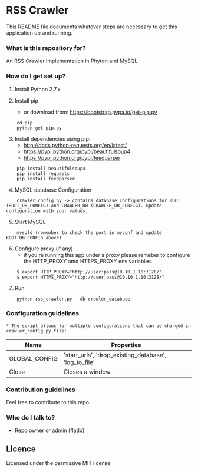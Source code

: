 # RSS Crawler #

This README file documents whatever steps are necessary to get this application up and running.

### What is this repository for? ###

An RSS Crawler implementation in Phyton and MySQL.

### How do I get set up? ###

1. Install Python 2.7.x

2. Install pip
	* or download from:  https://bootstrap.pypa.io/get-pip.py
```
	cd pip
	python get-pip.py
```

3. Install dependencies using pip:
	* http://docs.python-requests.org/en/latest/
	* https://pypi.python.org/pypi/beautifulsoup4
	* https://pypi.python.org/pypi/feedparser
```
	pip install beautifulsoup4
	pip install requests
	pip install feedparser
```

4. MySQL database Configuration
```
	crawler_config.py -> contains database configurations for ROOT (ROOT_DB_CONFIG) and CRAWLER_DB (CRAWLER_DB_CONFIG). Update configuration with your values.
```

5. Start MySQL
```
	mysqld (remember to check the port in my.cnf and update ROOT_DB_CONFIG above)
```

6. Configure proxy (if any)
	* if you're running this app under a proxy please remeber to configure the HTTP_PROXY amd HTTPS_PROXY env variables
```
	$ export HTTP_PROXY="http://user:pass@10.10.1.10:3128/"
	$ export HTTPS_PROXY="http://user:pass@10.10.1.10:3128/"
```	

7. Run 
```
	python rss_crawler.py --db crawler_database
```


### Configuration guidelines ###
	* The script allows for multiple configurations that can be changed in crawler_config.py file:

| Name | Properties          |
| ------------- | ----------- |
| GLOBAL_CONFIG      | 'start_urls', 'drop_existing_database', 'log_to_file' |
| Close     | Closes a window    


### Contribution guidelines ###

Feel free to contribute to this repo. 

### Who do I talk to? ###

* Repo owner or admin (flado)

## Licence
Licensed under the permissive MIT license